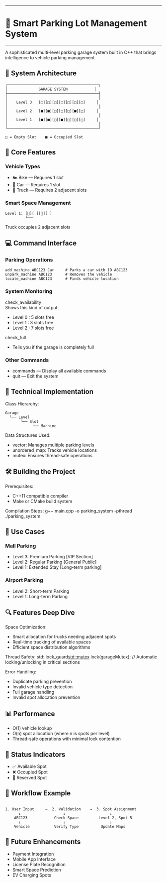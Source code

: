 ----------------------------------------------------------------------------------------
# 🚗 Smart Parking Lot Management System
----------------------------------------------------------------------------------------

A sophisticated multi-level parking garage system built in C++ that brings 
intelligence to vehicle parking management.

## 🌟 System Architecture

```text
┌─────────────────────────────────────────┐
│              GARAGE SYSTEM            │
├─────────────────────────────────────────┤
│                                         │
│    Level 3   [□][□][□][□][□][□][□]     │
│                                         │
│    Level 2   [■][■][□][□][□][■][□]     │
│                                         │
│    Level 1   [■][■][□][■][□][□][□]     │
│                                         │
└─────────────────────────────────────────┘

□ = Empty Slot    ■ = Occupied Slot
```

## 🚀 Core Features

### Vehicle Types
- 🏍️ Bike  — Requires 1 slot
- 🚗 Car   — Requires 1 slot
- 🚛 Truck — Requires 2 adjacent slots

### Smart Space Management

```text
Level 1: [🚛][ ][🚗][ ]
         └──┘
```
Truck occupies 2 adjacent slots

## 💻 Command Interface

### Parking Operations
```text
add_machine ABC123 Car     # Parks a car with ID ABC123
unpark_machine ABC123      # Removes the vehicle
locate_machine ABC123      # Finds vehicle location
```

### System Monitoring
check_availability <br>
   Shows this kind of output:
  - Level 0 : 5 slots free
  - Level 1 : 3 slots free
  - Level 2 : 7 slots free

check_full
  - Tells you if the garage is completely full

### Other Commands
- commands — Display all available commands
- quit — Exit the system

## 🔧 Technical Implementation

Class Hierarchy:
```text
Garage
  └── Level
       └── Slot
            └── Machine
```

Data Structures Used:
- vector<Level>: Manages multiple parking levels
- unordered_map: Tracks vehicle locations
- mutex: Ensures thread-safe operations

## 🛠️ Building the Project

Prerequisites:
- C++11 compatible compiler
- Make or CMake build system

Compilation Steps:
g++ main.cpp -o parking_system -pthread
./parking_system

## 🎯 Use Cases

### Mall Parking
- Level 3: Premium Parking  [VIP Section]
- Level 2: Regular Parking  [General Public]
- Level 1: Extended Stay    [Long-term parking]

### Airport Parking
- Level 2: Short-term Parking
- Level 1: Long-term Parking

## 🔍 Features Deep Dive

Space Optimization:
- Smart allocation for trucks needing adjacent spots
- Real-time tracking of available spaces
- Efficient space distribution algorithms

Thread Safety:
std::lock_guard<std::mutex> lock(garageMutex);
  // Automatic locking/unlocking in critical sections

Error Handling:
- Duplicate parking prevention
- Invalid vehicle type detection
- Full garage handling
- Invalid spot allocation prevention

## 📊 Performance
- O(1) vehicle lookup
- O(n) spot allocation (where n is spots per level)
- Thread-safe operations with minimal lock contention

## 🚦 Status Indicators
- ✅ Available Spot
- ❌ Occupied Spot
- 🚧 Reserved Spot

## 🔄 Workflow Example
```text

1. User Input     →  2. Validation    →  3. Spot Assignment
      ↓                   ↓                    ↓
    ABC123            Check Space         Level 2, Spot 5
      ↓                   ↓                    ↓
    Vehicle           Verify Type          Update Maps
```

## 🎨 Future Enhancements
- Payment Integration
- Mobile App Interface
- License Plate Recognition
- Smart Space Prediction
- EV Charging Spots
